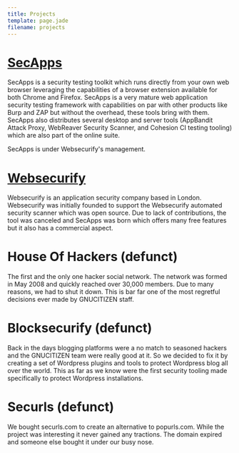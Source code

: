 ```yaml
---
title: Projects
template: page.jade
filename: projects
---
```


# [SecApps](https://secapps.com)

SecApps is a security testing toolkit which runs directly from your own web browser leveraging the capabilities of a browser extension available for both Chrome and Firefox. SecApps is a very mature web application security testing framework with capabilities on par with other products like Burp and ZAP but without the overhead, these tools bring with them. SecApps also distributes several desktop and server tools (AppBandit Attack Proxy, WebReaver Security Scanner, and Cohesion CI testing tooling) which are also part of the online suite.

SecApps is under Websecurify's management.

# [Websecurify](https://websecurify.com)

Websecurify is an application security company based in London. Websecurify was initially founded to support the Websecurify automated security scanner which was open source. Due to lack of contributions, the tool was canceled and SecApps was born which offers many free features but it also has a commercial aspect.

# House Of Hackers (defunct)

The first and the only one hacker social network. The network was formed in May 2008 and quickly reached over 30,000 members. Due to many reasons, we had to shut it down. This is bar far one of the most regretful decisions ever made by GNUCITIZEN staff.

# Blocksecurify (defunct)

Back in the days blogging platforms were a no match to seasoned hackers and the GNUCITIZEN team were really good at it. So we decided to fix it by creating a set of Wordpress plugins and tools to protect Wordpress blog all over the world. This as far as we know were the first security tooling made specifically to protect Wordpress installations.

# Securls (defunct)

We bought securls.com to create an alternative to popurls.com. While the project was interesting it never gained any tractions. The domain expired and someone else bought it under our busy nose.
